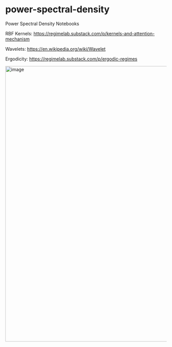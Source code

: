 # power-spectral-density
Power Spectral Density Notebooks

RBF Kernels: 
https://regimelab.substack.com/p/kernels-and-attention-mechanism

Wavelets:
https://en.wikipedia.org/wiki/Wavelet

Ergodicity: 
https://regimelab.substack.com/p/ergodic-regimes

<img width="860" alt="image" src="https://github.com/regime-lab/power-spectral-density/assets/114866071/ad843943-0f1a-486c-980d-874dd8ad7e05">
